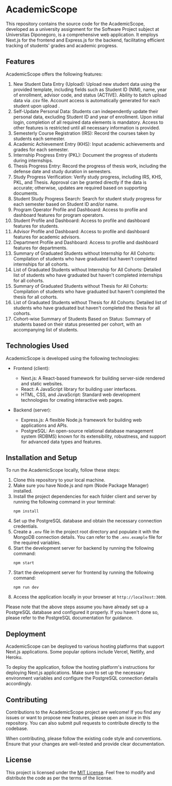 # AcademicScope

This repository contains the source code for the AcademicScope, developed as a university assignment for the Software Project subject at Universitas Diponegoro, is a comprehensive web application. It employs Next.js for the frontend and Express.js for the backend, facilitating efficient tracking of students' grades and academic progress.

## Features

AcademicScope offers the following features:

1. New Student Data Entry (Upload): Upload new student data using the provided template, including fields such as Student ID (NIM), name, year of enrollment, advisor code, and status (ACTIVE). Ability to batch upload data via .csv file. Account access is automatically generated for each student upon upload .
2. Self-Update Personal Data: Students can independently update their personal data, excluding Student ID and year of enrollment. Upon initial login, completion of all required data elements is mandatory. Access to other features is restricted until all necessary information is provided.
3. Semesterly Course Registration (IRS): Record the courses taken by students each semester.
4. Academic Achievement Entry (KHS): Input academic achievements and grades for each semester.
5. Internship Progress Entry (PKL): Document the progress of students during internships.
6. Thesis Progress Entry: Record the progress of thesis work, including the defense date and study duration in semesters.
7. Study Progress Verification: Verify study progress, including IRS, KHS, PKL, and Thesis. Approval can be granted directly if the data is accurate; otherwise, updates are required based on supporting documents.
8. Student Study Progress Search: Search for student study progress for each semester based on Student ID and/or name.
9. Program Operator Profile and Dashboard: Access to profile and dashboard features for program operators.
10. Student Profile and Dashboard: Access to profile and dashboard features for students.
11. Advisor Profile and Dashboard: Access to profile and dashboard features for academic advisors.
12. Department Profile and Dashboard: Access to profile and dashboard features for departments.
13. Summary of Graduated Students without Internship for All Cohorts: Compilation of students who have graduated but haven't completed internships for all cohorts.
14. List of Graduated Students without Internship for All Cohorts: Detailed list of students who have graduated but haven't completed internships for all cohorts.
15. Summary of Graduated Students without Thesis for All Cohorts: Compilation of students who have graduated but haven't completed the thesis for all cohorts.
16. List of Graduated Students without Thesis for All Cohorts: Detailed list of students who have graduated but haven't completed the thesis for all cohorts.
17. Cohort-wise Summary of Students Based on Status: Summary of students based on their status presented per cohort, with an accompanying list of students.

## Technologies Used

AcademicScope is developed using the following technologies:

- Frontend (client):
  - Next.js: A React-based framework for building server-side rendered and static websites.
  - React: A JavaScript library for building user interfaces.
  - HTML, CSS, and JavaScript: Standard web development technologies for creating interactive web pages.

- Backend (server):
  - Express.js: A flexible Node.js framework for building web applications and APIs.
  - PostgreSQL:  An open-source relational database management system (RDBMS) known for its extensibility, robustness, and support for advanced data types and features.

## Installation and Setup

To run the AcademicScope locally, follow these steps:

1. Clone this repository to your local machine.
2. Make sure you have Node.js and npm (Node Package Manager) installed.
3. Install the project dependencies for each folder client and server by running the following command in your terminal:
   ```
   npm install
   ```
4. Set up the PostgreSQL database and obtain the necessary connection credentials.
5. Create a `.env` file in the project root directory and populate it with the MongoDB connection details. You can refer to the `.env.example` file for the required variables.
6. Start the development server for backend by running the following command:
   ```
   npm start
   ```
7. Start the development server for frontend by running the following command:
   ```
   npm run dev
   ```
7. Access the application locally in your browser at `http://localhost:3000`.

Please note that the above steps assume you have already set up a PostgreSQL database and configured it properly. If you haven't done so, please refer to the PostgreSQL documentation for guidance.

## Deployment

AcademicScope can be deployed to various hosting platforms that support Next.js applications. Some popular options include Vercel, Netlify, and Heroku.

To deploy the application, follow the hosting platform's instructions for deploying Next.js applications. Make sure to set up the necessary environment variables and configure the PostgreSQL connection details accordingly.

## Contributing

Contributions to the AcademicScope project are welcome! If you find any issues or want to propose new features, please open an issue in this repository. You can also submit pull requests to contribute directly to the codebase.

When contributing, please follow the existing code style and conventions. Ensure that your changes are well-tested and provide clear documentation.

## License

This project is licensed under the [MIT License](LICENSE). Feel free to modify and distribute the code as per the terms of the license.
